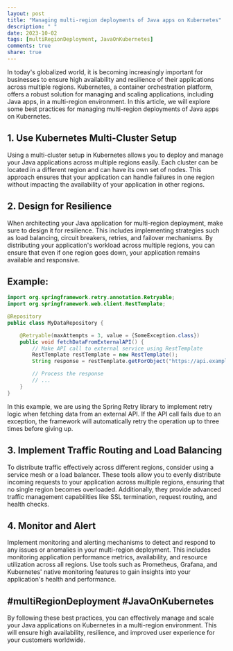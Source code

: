 ```yaml
---
layout: post
title: "Managing multi-region deployments of Java apps on Kubernetes"
description: " "
date: 2023-10-02
tags: [multiRegionDeployment, JavaOnKubernetes]
comments: true
share: true
---
```


In today's globalized world, it is becoming increasingly important for businesses to ensure high availability and resilience of their applications across multiple regions. Kubernetes, a container orchestration platform, offers a robust solution for managing and scaling applications, including Java apps, in a multi-region environment. In this article, we will explore some best practices for managing multi-region deployments of Java apps on Kubernetes.

## 1. **Use Kubernetes Multi-Cluster Setup**
Using a multi-cluster setup in Kubernetes allows you to deploy and manage your Java applications across multiple regions easily. Each cluster can be located in a different region and can have its own set of nodes. This approach ensures that your application can handle failures in one region without impacting the availability of your application in other regions.

## 2. **Design for Resilience**
When architecting your Java application for multi-region deployment, make sure to design it for resilience. This includes implementing strategies such as load balancing, circuit breakers, retries, and failover mechanisms. By distributing your application's workload across multiple regions, you can ensure that even if one region goes down, your application remains available and responsive.

## Example:
```java
import org.springframework.retry.annotation.Retryable;
import org.springframework.web.client.RestTemplate;

@Repository
public class MyDataRepository {

    @Retryable(maxAttempts = 3, value = {SomeException.class})
    public void fetchDataFromExternalAPI() {
        // Make API call to external service using RestTemplate
        RestTemplate restTemplate = new RestTemplate();
        String response = restTemplate.getForObject("https://api.example.com/data", String.class);

        // Process the response
        // ...
    }
}
```

In this example, we are using the Spring Retry library to implement retry logic when fetching data from an external API. If the API call fails due to an exception, the framework will automatically retry the operation up to three times before giving up.

## 3. **Implement Traffic Routing and Load Balancing**
To distribute traffic effectively across different regions, consider using a service mesh or a load balancer. These tools allow you to evenly distribute incoming requests to your application across multiple regions, ensuring that no single region becomes overloaded. Additionally, they provide advanced traffic management capabilities like SSL termination, request routing, and health checks.

## 4. **Monitor and Alert**
Implement monitoring and alerting mechanisms to detect and respond to any issues or anomalies in your multi-region deployment. This includes monitoring application performance metrics, availability, and resource utilization across all regions. Use tools such as Prometheus, Grafana, and Kubernetes' native monitoring features to gain insights into your application's health and performance.

## #multiRegionDeployment #JavaOnKubernetes

By following these best practices, you can effectively manage and scale your Java applications on Kubernetes in a multi-region environment. This will ensure high availability, resilience, and improved user experience for your customers worldwide.